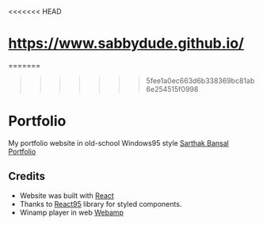 <<<<<<< HEAD
# https://www.sabbydude.github.io/
=======

>>>>>>> 5fee1a0ec663d6b338369bc81ab6e254515f0998
# Portfolio
My portfolio website in old-school Windows95 style [Sarthak Bansal Portfolio](https://sabbydude.github.io)

## Credits
* Website was built with [React](https://github.com/facebook/react)
* Thanks to [React95](https://github.com/React95/React95) library for styled components.
* Winamp player in web [Webamp](https://github.com/captbaritone/webamp)


